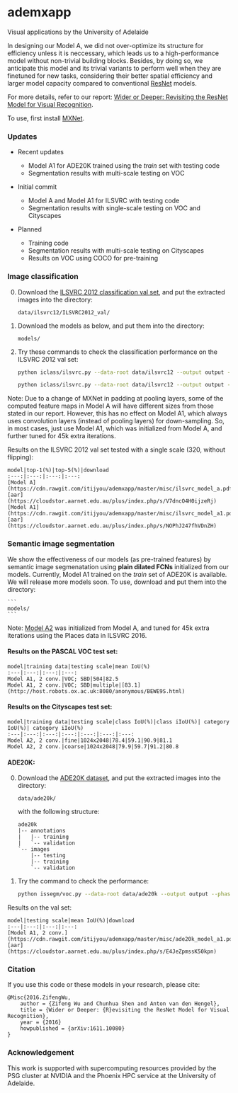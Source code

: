 # ademxapp

Visual applications by the University of Adelaide

In designing our Model A, we did not over-optimize its structure for efficiency unless it is neccessary, which leads us to a high-performance model without non-trivial building blocks. Besides, by doing so, we anticipate this model and its trivial variants to perform well when they are finetuned for new tasks, considering their better spatial efficiency and larger model capacity compared to conventional [ResNet](https://arxiv.org/abs/1512.03385) models.

For more details, refer to our report: [Wider or Deeper: Revisiting the ResNet Model for Visual Recognition](https://arxiv.org/abs/1611.10080).

To use, first install [MXNet](https://github.com/dmlc/mxnet).


### Updates

* Recent updates
    + Model A1 for ADE20K trained using the *train* set with testing code
    + Segmentation results with multi-scale testing on VOC

* Initial commit
    + Model A and Model A1 for ILSVRC with testing code
    + Segmentation results with single-scale testing on VOC and Cityscapes

* Planned
    + Training code
    + Segmentation results with multi-scale testing on Cityscapes
    + Results on VOC using COCO for pre-training


### Image classification

0. Download the [ILSVRC 2012 classification val set](http://www.image-net.org/challenges/LSVRC/2012/nnoupb/ILSVRC2012_img_val.tar), and put the extracted images into the directory:

    ```
    data/ilsvrc12/ILSVRC2012_val/
    ```

0. Download the models as below, and put them into the directory:

    ```
    models/
    ```

0. Try these commands to check the classification performance on the ILSVRC 2012 val set:

    ```bash
    python iclass/ilsvrc.py --data-root data/ilsvrc12 --output output --batch-images 10 --phase val --weight models/ilsvrc-cls_rna-a_cls1000_ep-0001.params --split val --test-scales 320 --gpus 0
    
    python iclass/ilsvrc.py --data-root data/ilsvrc12 --output output --batch-images 10 --phase val --weight models/ilsvrc-cls_rna-a1_cls1000_ep-0001.params --split val --test-scales 320 --gpus 0
    ```

Note: Due to a change of MXNet in padding at pooling layers, some of the computed feature maps in Model A will have different sizes from those stated in our report. However, this has no effect on Model A1, which always uses convolution layers (instead of pooling layers) for down-sampling. So, in most cases, just use Model A1, which was initialized from Model A, and further tuned for 45k extra iterations. 

Results on the ILSVRC 2012 val set tested with a single scale (320, without flipping):

    model|top-1(%)|top-5(%)|download
    :---:|:---:|:---:|:---:
    [Model A](https://cdn.rawgit.com/itijyou/ademxapp/master/misc/ilsvrc_model_a.pdf)|19.20|4.73|[aar](https://cloudstor.aarnet.edu.au/plus/index.php/s/V7dncO4H0ijzeRj)
    [Model A1](https://cdn.rawgit.com/itijyou/ademxapp/master/misc/ilsvrc_model_a1.pdf)|19.54|4.75|[aar](https://cloudstor.aarnet.edu.au/plus/index.php/s/NOPhJ247fhVDnZH)


### Semantic image segmentation

We show the effectiveness of our models (as pre-trained features) by semantic image segmenatation using **plain dilated FCNs** initialized from our models. Currently, Model A1 trained on the *train* set of ADE20K is available. We will release more models soon. To use, download and put them into the directory:

    ```
    models/
    ```

Note: [Model A2](https://cdn.rawgit.com/itijyou/ademxapp/master/misc/places_model_a2.pdf) was initialized from Model A, and tuned for 45k extra iterations using the Places data in ILSVRC 2016.

#### Results on the PASCAL VOC test set:

    model|training data|testing scale|mean IoU(%)
    :---|:---:|:---:|:---:
    Model A1, 2 conv.|VOC; SBD|504|82.5
    Model A1, 2 conv.|VOC; SBD|multiple|[83.1](http://host.robots.ox.ac.uk:8080/anonymous/BEWE9S.html)
    
<!--
    Model A1, 2 conv.|VOC; SBD; COCO|multiple|
-->

#### Results on the Cityscapes test set:

    model|training data|testing scale|class IoU(%)|class iIoU(%)| category IoU(%)| category iIoU(%)
    :---|:---:|:---:|:---:|:---:|:---:|:---:
    Model A2, 2 conv.|fine|1024x2048|78.4|59.1|90.9|81.1
    Model A2, 2 conv.|coarse|1024x2048|79.9|59.7|91.2|80.8

<!--
    Model A2, 2 conv.|fine|multiple||||
    Model A2, 2 conv.|fine; coarse|multiple||||
-->

#### ADE20K:

0. Download the [ADE20K dataset](http://groups.csail.mit.edu/vision/datasets/ADE20K), and put the extracted images into the directory:

    ```
    data/ade20k/
    ```

    with the following structure:

    ```
    ade20k
    |-- annotations
    |   |-- training
    |   `-- validation
    `-- images
        |-- testing
        |-- training
        `-- validation
    ```

0. Try the command to check the performance:

    ```bash
    python issegm/voc.py --data-root data/ade20k --output output --phase val --weight models/ade20k_rna-a1_cls150_s8_ep-0001.params --split val --test-scales 504 --test-flipping --test-steps 2 --gpus 0
    ```

Results on the val set:

    model|testing scale|mean IoU(%)|download
    :---|:---:|:---:|:---:
    [Model A1, 2 conv.](https://cdn.rawgit.com/itijyou/ademxapp/master/misc/ade20k_model_a1.pdf)|504|43.34|[aar](https://cloudstor.aarnet.edu.au/plus/index.php/s/E4JeZpmssK50kpn)


### Citation

If you use this code or these models in your research, please cite:

    @Misc{2016.ZifengWu,
        author = {Zifeng Wu and Chunhua Shen and Anton van den Hengel},
        title = {Wider or Deeper: {R}evisiting the ResNet Model for Visual Recognition},
        year = {2016}
        howpublished = {arXiv:1611.10080}
    }

### Acknowledgement

This work is supported with supercomputing resources provided by the PSG cluster at NVIDIA and the Phoenix HPC service at the University of Adelaide.

